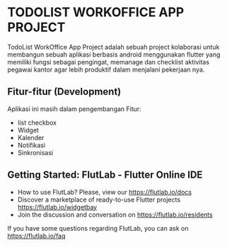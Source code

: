 # TODOLIST WORKOFFICE APP PROJECT

TodoList WorkOffice App Project adalah sebuah project kolaborasi untuk membangun sebuah aplikasi berbasis android menggunakan flutter yang memiliki fungsi sebagai pengingat, memanage dan checklist aktivitas pegawai kantor agar lebih produktif dalam menjalani pekerjaan nya.

## Fitur-fitur (Development)

Aplikasi ini masih dalam pengembangan
Fitur:

- list checkbox
- Widget
- Kalender
- Notifikasi
- Sinkronisasi

## Getting Started: FlutLab - Flutter Online IDE

- How to use FlutLab? Please, view our https://flutlab.io/docs
- Discover a marketplace of ready-to-use Flutter projects https://flutlab.io/widgetbay
- Join the discussion and conversation on https://flutlab.io/residents

If you have some questions regarding FlutLab, you can ask on https://flutlab.io/faq

